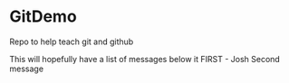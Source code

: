 # GitDemo
Repo to help teach git and github

This will hopefully have a list of messages below it
FIRST - Josh
Second message